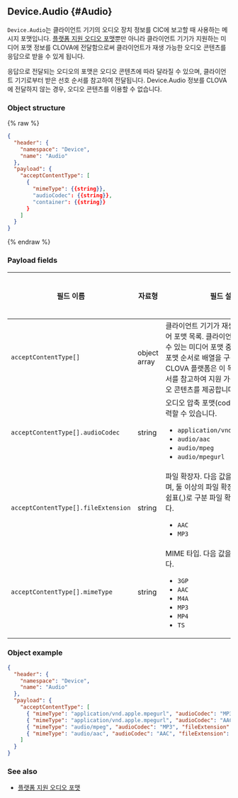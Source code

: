 ## Device.Audio {#Audio}

`Device.Audio`는 클라이언트 기기의 오디오 장치 정보를 CIC에 보고할 때 사용하는 메시지 포맷입니다. [플랫폼 지원 오디오 포맷](/Design/UI/Audio.md#SupportedAudioFormat)뿐만 아니라 클라이언트 기기가 지원하는 미디어 포맷 정보를 CLOVA에 전달함으로써 클라이언트가 재생 가능한 오디오 콘텐츠를 응답으로 받을 수 있게 됩니다. 

응답으로 전달되는 오디오의 포맷은 오디오 콘텐츠에 따라 달라질 수 있으며, 클라이언트 기기로부터 받은 선호 순서를 참고하여 전달됩니다. Device.Audio 정보를 CLOVA에 전달하지 않는 경우, 오디오 콘텐츠를 이용할 수 없습니다.

### Object structure

{% raw %}
```json
{
  "header": {
    "namespace": "Device",
    "name": "Audio"
  },
  "payload": {
    "acceptContentType": [
      {
        "mimeType": {{string}},
        "audioCodec": {{string}},
        "container": {{string}}
      }
    ]
  }
}
```
{% endraw %}

### Payload fields

| 필드 이름       | 자료형    | 필드 설명                     | 필수 여부 |
|---------------|---------|-----------------------------|:---------:|
| `acceptContentType[]`                   | object array | 클라이언트 기기가 재생할 수 있는 미디어 포맷 목록. 클라이언트 기기가 재생할 수 있는 미디어 포맷 중 선호되는 미디어 포맷 순서로 배열을 구성해야 합니다. CLOVA 플랫폼은 이 목록과 목록의 순서를 참고하여 지원 가능한 타입의 오디오 콘텐츠를 제공합니다.  | 필수 |
| `acceptContentType[].audioCodec`        | string | 오디오 압축 포맷(codec). 다음 값을 입력할 수 있습니다.<ul><li><code>application/vnd.apple.mpegurl</code></li><li><code>audio/aac</code></li><li><code>audio/mpeg</code></li><li><code>audio/mpegurl</code></li></ul>  | 필수 |
| `acceptContentType[].fileExtension`     | string | 파일 확장자. 다음 값을 입력할 수 있으며, 둘 이상의 파일 확장자를 명시하려면 쉼표(,)로 구분 파일 확장자를 나열합니다.<ul><li><code>AAC</code></li><li><code>MP3</code></li></ul>  | 필수 |
| `acceptContentType[].mimeType`          | string | MIME 타입. 다음 값을 입력할 수 있습니다. <ul><li><code>3GP</code></li><li><code>AAC</code></li><li><code>M4A</code></li><li><code>MP3</code></li><li><code>MP4</code></li><li><code>TS</code></ul>  | 필수 |


### Object example

```json
{
  "header": {
    "namespace": "Device",
    "name": "Audio"
  },
  "payload": {
    "acceptContentType": [
      { "mimeType": "application/vnd.apple.mpegurl", "audioCodec": "MP3", "fileExtension": "MP3" },
      { "mimeType": "application/vnd.apple.mpegurl", "audioCodec": "AAC", "fileExtension": "3GP,MP4,M4A,AAC,TS" },
      { "mimeType": "audio/mpeg", "audioCodec": "MP3", "fileExtension":  "MP3" },
      { "mimeType": "audio/aac", "audioCodec": "AAC", "fileExtension": "3GP,MP4,M4A,AAC,TS" }
    ]
  }
}
```

### See also

* [플랫폼 지원 오디오 포맷](/Design/UI/Audio.md#SupportedAudioFormat)
